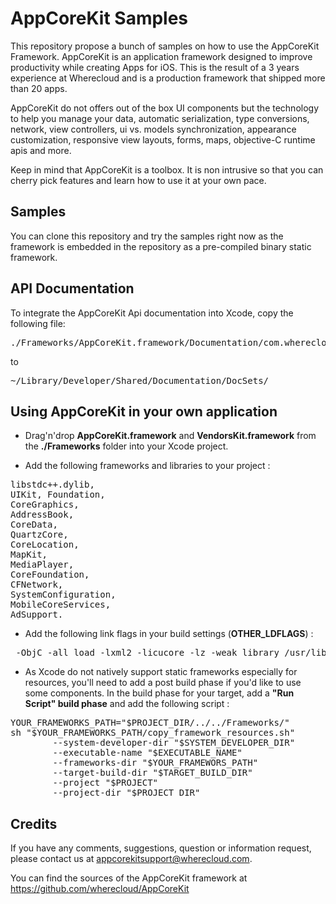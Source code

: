 # AppCoreKit Samples

This repository propose a bunch of samples on how to use the AppCoreKit Framework.
AppCoreKit is an application framework designed to improve productivity while creating Apps for iOS. This is the result of a 3 years experience at Wherecloud and is a production framework that shipped more than 20 apps.

AppCoreKit do not offers out of the box UI components but the technology to help you manage your data, automatic serialization, type conversions, network, view controllers, ui vs. models synchronization, appearance customization, responsive view layouts, forms, maps, objective-C runtime apis and more.

Keep in mind that AppCoreKit is a toolbox. It is non intrusive so that you can cherry pick features and learn how to use it at your own pace.

## Samples

You can clone this repository and try the samples right now as the framework is embedded in the repository as a pre-compiled binary static framework.

## API Documentation

To integrate the AppCoreKit Api documentation into Xcode, copy the following file:
<pre>./Frameworks/AppCoreKit.framework/Documentation/com.wherecloud.AppCoreKit.docset</pre> 
to 
<pre>~/Library/Developer/Shared/Documentation/DocSets/</pre>

## Using AppCoreKit in your own application

* Drag'n'drop <b>AppCoreKit.framework</b> and <b>VendorsKit.framework</b> from the <b>./Frameworks</b> folder into your Xcode project.

* Add the following frameworks and libraries to your project : 
<pre>
libstdc++.dylib, 
UIKit, Foundation, 
CoreGraphics, 
AddressBook, 
CoreData, 
QuartzCore, 
CoreLocation, 
MapKit, 
MediaPlayer, 
CoreFoundation, 
CFNetwork, 
SystemConfiguration, 
MobileCoreServices, 
AdSupport.
</pre>

* Add the following link flags in your build settings (<b>OTHER_LDFLAGS</b>) : 
<pre>
 -ObjC -all_load -lxml2 -licucore -lz -weak_library /usr/lib/libstdc++.dylib
</pre>

* As Xcode do not natively support static frameworks especially for resources, you'll need to add a post build phase if you'd like to use some components. In the build phase for your target, add a <b>"Run Script" build phase</b> and add the following script :

<pre>
YOUR_FRAMEWORKS_PATH="$PROJECT_DIR/../../Frameworks/"
sh "$YOUR_FRAMEWORKS_PATH/copy_framework_resources.sh" 
        --system-developer-dir "$SYSTEM_DEVELOPER_DIR" 
        --executable-name "$EXECUTABLE_NAME" 
        --frameworks-dir "$YOUR_FRAMEWORS_PATH" 
        --target-build-dir "$TARGET_BUILD_DIR" 
        --project "$PROJECT" 
        --project-dir "$PROJECT_DIR"
</pre>

## Credits

If you have any comments, suggestions, question or information request, please contact us at appcorekitsupport@wherecloud.com.

You can find the sources of the AppCoreKit framework at https://github.com/wherecloud/AppCoreKit
